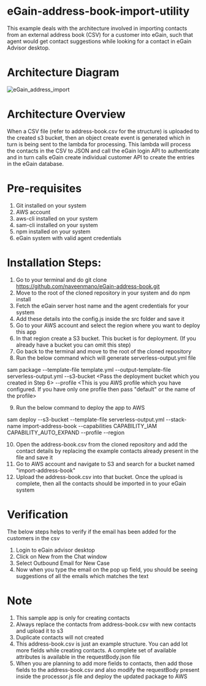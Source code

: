 # eGain-address-book-import-utility

This example deals with the architecture involved in importing contacts from an external address book (CSV) for a customer into eGain, such that agent would get contact suggestions while looking for a contact in eGain Advisor desktop.

# Architecture Diagram
![eGain_address_import](https://user-images.githubusercontent.com/18159903/117732549-b80d2c00-b1b5-11eb-848b-82fd6bd3109c.png)

# Architecture Overview
When a CSV file (refer to address-book.csv for the structure) is uploaded to the created s3 bucket, then an object create event is generated which in turn is being sent to the lambda for processing. This lambda will process the contacts in the CSV to JSON and call the eGain login API to authenticate and in turn calls eGain create individual customer API to create the entries in the eGain database.

# Pre-requisites

1. Git installed on your system
2. AWS account
3. aws-cli installed on your system
4. sam-cli installed on your system
5. npm installed on your system
6. eGain system with valid agent credentials

# Installation Steps:

1. Go to your terminal and do git clone https://github.com/naveenmano/eGain-address-book.git
2. Move to the root of the cloned repository in your system and do npm install
3. Fetch the eGain server host name and the agent credentials for your system
4. Add these details into the config.js inside the src folder and save it
5. Go to your AWS account and select the region where you want to deploy this app
6. In that region create a S3 bucket. This bucket is for deployment. (If you already have a bucket you can omit this step)
7. Go back to the terminal and move to the root of the cloned repository
8. Run the below command which will generate serverless-output.yml file

sam package --template-file template.yml --output-template-file serverless-output.yml --s3-bucket <Pass the deployment bucket which you created in Step 6> --profile <This is you AWS profile which you have configured. If you have only one profile then pass "default" or the name of the profile>

9. Run the below command to deploy the app to AWS

sam deploy --s3-bucket <deployment bucket> --template-file serverless-output.yml --stack-name import-address-book --capabilities CAPABILITY_IAM CAPABILITY_AUTO_EXPAND --profile <AWS profile> --region <AWS region>

10. Open the address-book.csv from the cloned repository and add the contact details by replacing the example contacts already present in the file and save it
11. Go to AWS account and navigate to S3 and search for a bucket named "import-address-book"
12. Upload the address-book.csv into that bucket. Once the upload is complete, then all the contacts should be imported in to your eGain system

# Verification

The below steps helps to verify if the email has been added for the customers in the csv
1. Login to eGain advisor desktop
2. Click on New from the Chat window
3. Select Outbound Email for New Case
4. Now when you type the email on the pop up field, you should be seeing suggestions of all the emails which matches the text

# Note

1. This sample app is only for creating contacts
2. Always replace the contacts from address-book.csv with new contacts and upload it to s3
3. Duplicate contacts will not created
4. This address-book.csv is just an example structure. You can add lot more fields while creating contacts. A complete set of available attributes is available in the requestBody.json file
5. When you are planning to add more fields to contacts, then add those fields to the address-book.csv and also modify the requestBody present inside the processor.js file and deploy the updated package to AWS




